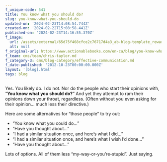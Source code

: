 ```yaml
---
f_unique-code: 541
title: You know what you should do?
slug: you-know-what-you-should-do
updated-on: '2024-02-23T14:08:54.744Z'
created-on: '2024-02-22T15:08:58.441Z'
published-on: '2024-02-23T14:16:55.370Z'
f_image:
  url: /assets/external/65d75f468cfce2c76717d4a3_ab-blog-template_reward.jpeg
  alt: null
f_original-url: https://www.actionablebooks.com/en-ca/blog/you-know-what-you-should-do/
f_team: cms/team/chris-taylor.md
f_category-3: cms/blog-category/effective-communication.md
f_date-published: '2012-10-23T00:00:00.000Z'
layout: '[blog].html'
tags: blog
---
```


Yes. You likely do. I do not. Nor do the people who start their opinions with, “**You know what you should do?**” And yet they attempt to ram their opinions down your throat, regardless. (Often without you even asking for their opinion… much less their directive.)

Here are some alternatives for “those people” to try out:

*   “You know what you could do…”
*   “Have you thought about…”
*   “I had a similar situation once, and here’s what I did…”
*   “I had a similar situation once, and here’s what I wish I’d done…”
*   “Have you thought about…”

Lots of options. All of them less “my-way-or-you’re-stupid”. Just saying.

